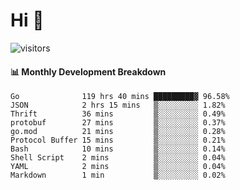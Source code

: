 # Hi 👋
 
![visitors](https://visitor-badge.glitch.me/badge?page_id=sorcererxw.sorcererx)

#### 📊 Monthly Development Breakdown

<!--START_SECTION:waka-->
```text
Go              119 hrs 40 mins █████████▓ 96.58%
JSON            2 hrs 15 mins   ▒░░░░░░░░░ 1.82%
Thrift          36 mins         ▒░░░░░░░░░ 0.49%
protobuf        27 mins         ▒░░░░░░░░░ 0.37%
go.mod          21 mins         ▒░░░░░░░░░ 0.28%
Protocol Buffer 15 mins         ▒░░░░░░░░░ 0.21%
Bash            10 mins         ▒░░░░░░░░░ 0.14%
Shell Script    2 mins          ▒░░░░░░░░░ 0.04%
YAML            2 mins          ▒░░░░░░░░░ 0.04%
Markdown        1 min           ▒░░░░░░░░░ 0.02%
```
<!--END_SECTION:waka-->
